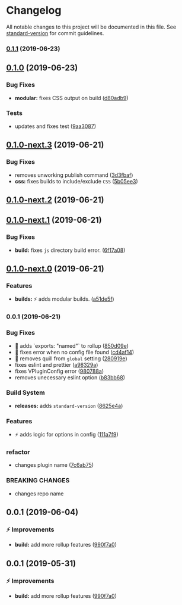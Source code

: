# Changelog

All notable changes to this project will be documented in this file. See [standard-version](https://github.com/conventional-changelog/standard-version) for commit guidelines.

### [0.1.1](https://github.com/davidroyer/vue-cli-plugin-vplugin/compare/v0.1.0...v0.1.1) (2019-06-23)



## [0.1.0](https://github.com/davidroyer/vue-cli-plugin-vplugin/compare/v0.1.0-next.3...v0.1.0) (2019-06-23)


### Bug Fixes

* **modular:** fixes CSS output on build ([d80adb9](https://github.com/davidroyer/vue-cli-plugin-vplugin/commit/d80adb9))


### Tests

* updates and fixes test ([9aa3087](https://github.com/davidroyer/vue-cli-plugin-vplugin/commit/9aa3087))



## [0.1.0-next.3](https://github.com/davidroyer/vue-cli-plugin-vplugin/compare/v0.1.0-next.2...v0.1.0-next.3) (2019-06-21)


### Bug Fixes

* removes unworking publish command ([3d3fbaf](https://github.com/davidroyer/vue-cli-plugin-vplugin/commit/3d3fbaf))
* **css:** fixes builds to include/exclude `CSS` ([5b05ee3](https://github.com/davidroyer/vue-cli-plugin-vplugin/commit/5b05ee3))



## [0.1.0-next.2](https://github.com/davidroyer/vue-cli-plugin-vplugin/compare/v0.1.0-next.1...v0.1.0-next.2) (2019-06-21)



## [0.1.0-next.1](https://github.com/davidroyer/vue-cli-plugin-vplugin/compare/v0.1.0-next.0...v0.1.0-next.1) (2019-06-21)


### Bug Fixes

* **build:** fixes `js` directory build error. ([6f17a08](https://github.com/davidroyer/vue-cli-plugin-vplugin/commit/6f17a08))



## [0.1.0-next.0](https://github.com/davidroyer/vue-cli-plugin-vplugin/compare/v0.0.1...v0.1.0-next.0) (2019-06-21)


### Features

* **builds:** :zap: adds modular builds. ([a51de5f](https://github.com/davidroyer/vue-cli-plugin-vplugin/commit/a51de5f))



### 0.0.1 (2019-06-21)


### Bug Fixes

* :bug: adds \`exports: "named"\` to rollup ([850d09e](https://github.com/davidroyer/vue-cli-plugin-vplugin/commit/850d09e))
* :bug: fixes error when no config file found ([cd4af14](https://github.com/davidroyer/vue-cli-plugin-vplugin/commit/cd4af14))
* :bug: removes quill from `global` setting ([280919e](https://github.com/davidroyer/vue-cli-plugin-vplugin/commit/280919e))
* fixes eslint and prettier ([a98329a](https://github.com/davidroyer/vue-cli-plugin-vplugin/commit/a98329a))
* fixes VPluginConfig error ([980788a](https://github.com/davidroyer/vue-cli-plugin-vplugin/commit/980788a))
* removes unecessary eslint option ([b83bb68](https://github.com/davidroyer/vue-cli-plugin-vplugin/commit/b83bb68))


### Build System

* **releases:** adds `standard-version` ([8625e4a](https://github.com/davidroyer/vue-cli-plugin-vplugin/commit/8625e4a))


### Features

* :zap: adds logic for options in config ([111a7f9](https://github.com/davidroyer/vue-cli-plugin-vplugin/commit/111a7f9))


### refactor

* changes plugin name ([7c6ab75](https://github.com/davidroyer/vue-cli-plugin-vplugin/commit/7c6ab75))


### BREAKING CHANGES

* changes repo name



<a name="0.0.1"></a>
## 0.0.1 (2019-06-04)


### :zap: Improvements

* **build:** add more rollup features ([990f7a0](https://github.com/davidroyer/vue-cli-plugin-vplugin/commit/990f7a0))



<a name="0.0.1"></a>
## 0.0.1 (2019-05-31)

### :zap: Improvements

* **build:** add more rollup features ([990f7a0](https://github.com/davidroyer/vue-cli-plugin-vplugin/commit/990f7a0))
